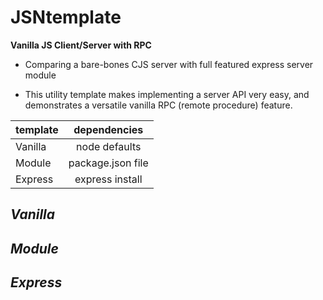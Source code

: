# JSNtemplate

 **Vanilla JS Client/Server with RPC**

* Comparing a bare-bones CJS server with full featured express server module

* This utility template makes implementing a server API very easy, and demonstrates a versatile vanilla RPC (remote procedure) feature.


| template      | dependencies |
| ------------- |:-------------:|
| Vanilla       | node defaults |
| Module        | package.json file |
| Express       | express install |


## *Vanilla*



## *Module*



## *Express*


